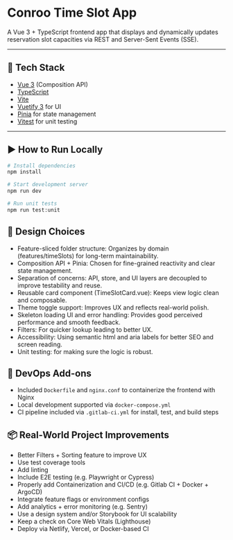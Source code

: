 # Conroo Time Slot App

A Vue 3 + TypeScript frontend app that displays and dynamically updates reservation slot capacities via REST and Server-Sent Events (SSE).

---

## 🧰 Tech Stack

- [Vue 3](https://vuejs.org/) (Composition API)
- [TypeScript](https://www.typescriptlang.org/)
- [Vite](https://vitejs.dev/)
- [Vuetify 3](https://vuetifyjs.com/) for UI
- [Pinia](https://pinia.vuejs.org/) for state management
- [Vitest](https://vitest.dev/) for unit testing

---

## ▶️ How to Run Locally

```bash
# Install dependencies
npm install

# Start development server
npm run dev

# Run unit tests
npm run test:unit
```

## 🧠 Design Choices

* Feature-sliced folder structure: Organizes by domain (features/timeSlots) for long-term maintainability.
* Composition API + Pinia: Chosen for fine-grained reactivity and clear state management.
* Separation of concerns: API, store, and UI layers are decoupled to improve testability and reuse.
* Reusable card component (TimeSlotCard.vue): Keeps view logic clean and composable.
* Theme toggle support: Improves UX and reflects real-world polish.
* Skeleton loading UI and error handling: Provides good perceived performance and smooth feedback.
* Filters: For quicker lookup leading to better UX.
* Accessibility: Using semantic html and aria labels for better SEO and screen reading.
* Unit testing: for making sure the logic is robust.

## 🐳 DevOps Add-ons

* Included `Dockerfile` and `nginx.conf` to containerize the frontend with Nginx
* Local development supported via `docker-compose.yml`
* CI pipeline included via `.gitlab-ci.yml` for install, test, and build steps

## 📦 Real-World Project Improvements

* Better Filters + Sorting feature to improve UX
* Use test coverage tools
* Add linting
* Include E2E testing (e.g. Playwright or Cypress)
* Properly add Containerization and CI/CD (e.g. Gitlab CI + Docker + ArgoCD)
* Integrate feature flags or environment configs
* Add analytics + error monitoring (e.g. Sentry)
* Use a design system and/or Storybook for UI scalability
* Keep a check on Core Web Vitals (Lighthouse)
* Deploy via Netlify, Vercel, or Docker-based CI

